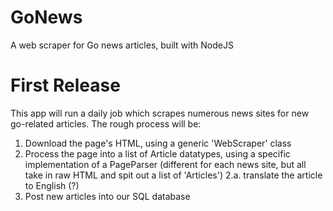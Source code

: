 # GoNews
A web scraper for Go news articles, built with NodeJS

# First Release

This app will run a daily job which scrapes numerous news sites for new go-related articles. The rough process will be:
1. Download the page's HTML, using a generic 'WebScraper' class
2. Process the page into a list of Article datatypes, using a specific implementation of a PageParser (different for each news site, but all take in raw HTML and spit out a list of 'Articles')
2.a. translate the article to English (?)
3. Post new articles into our SQL database

